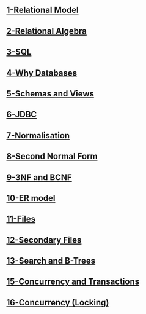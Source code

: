 ## [1-Relational Model](1-Relational%20Model.md)

## [2-Relational Algebra](2-Relational%20Algebra.md)


## [3-SQL](3-SQL.md)

## [4-Why Databases](4-Why%20Databases.md)

## [5-Schemas and Views](5-Schemas%20and%20Views.md)

## [6-JDBC](6-JDBC.md)

## [7-Normalisation](7-Normalisation.md)

## [8-Second Normal Form](8-Second%20Normal%20Form.md)

## [9-3NF and BCNF](9-3NF%20and%20BCNF.md)

## [10-ER model](10-ER%20model.md)

## [11-Files](11-Files.md)

## [12-Secondary Files](12-Secondary%20Files.md)

## [13-Search and B-Trees](13-Search%20and%20B-Trees.md)

## [15-Concurrency and Transactions](15-Concurrency%20and%20Transactions.md)

## [16-Concurrency (Locking)](16-Concurrency%20(Locking).md)